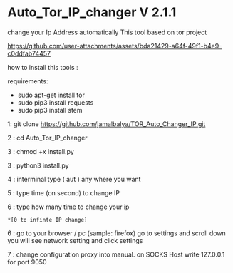 # Auto_Tor_IP_changer V 2.1.1
change your Ip Address automatically This tool based on tor project


https://github.com/user-attachments/assets/bda21429-a64f-49f1-b4e9-c0ddfab74457


how to install this tools :

requirements:

* sudo apt-get install tor
* sudo pip3 install requests
* sudo pip3 install stem

1: git clone https://github.com/jamalbalya/TOR_Auto_Changer_IP.git

2 : cd Auto_Tor_IP_changer

3 : chmod +x install.py

3 : python3 install.py

4 : interminal type ( aut ) any where you want
  
5 : type time (on second) to change IP

6 : type how many time to change your ip 

    *[0 to infinte IP change]

6 : go to your browser / pc (sample: firefox) go to settings and scroll down you will see network setting and click settings  

7 : change configuration proxy into manual. on SOCKS Host write 127.0.0.1 for port 9050
